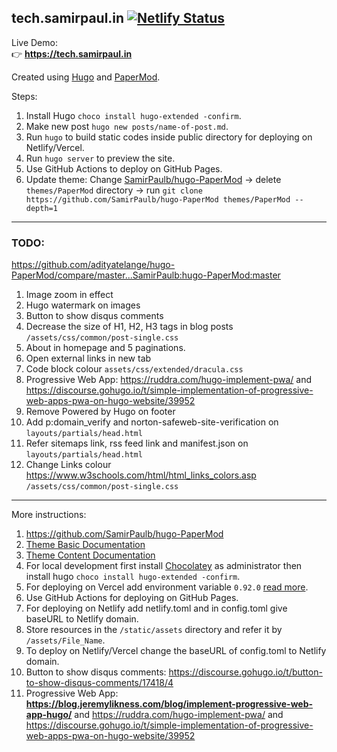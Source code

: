 ## tech.samirpaul.in [![Netlify Status](https://api.netlify.com/api/v1/badges/b56b7503-1490-4541-9575-39441bfea6c0/deploy-status)](https://app.netlify.com/sites/samir-paul/deploys)

Live Demo: \
👉 **https://tech.samirpaul.in** 


Created using [Hugo](https://gohugo.io/getting-started/installing/) and [PaperMod](https://github.com/SamirPaulb/hugo-PaperMod).

Steps:
1. Install Hugo ```choco install hugo-extended -confirm```.
2. Make new post ```hugo new posts/name-of-post.md```.
3. Run ```hugo``` to build static codes inside public directory for deploying on Netlify/Vercel.
4. Run ```hugo server``` to preview the site. 
5. Use GitHub Actions to deploy on GitHub Pages.
6. Update theme: Change [SamirPaulb/hugo-PaperMod](https://github.com/SamirPaulb/hugo-PaperMod) -> delete ```themes/PaperMod``` directory -> run ```git clone https://github.com/SamirPaulb/hugo-PaperMod themes/PaperMod --depth=1```

---
### TODO:
https://github.com/adityatelange/hugo-PaperMod/compare/master...SamirPaulb:hugo-PaperMod:master
1. Image zoom in effect
2. Hugo watermark on images
3. Button to show disqus comments
4. Decrease the size of H1, H2, H3 tags in blog posts ```/assets/css/common/post-single.css```
5. About in homepage and 5 paginations.
6. Open external links in new tab
7. Code block colour ```assets/css/extended/dracula.css```
8. Progressive Web App: https://ruddra.com/hugo-implement-pwa/  and  https://discourse.gohugo.io/t/simple-implementation-of-progressive-web-apps-pwa-on-hugo-website/39952
9. Remove Powered by Hugo on footer
10. Add p:domain_verify and norton-safeweb-site-verification on ```layouts/partials/head.html```
11. Refer sitemaps link, rss feed link and  manifest.json on ```layouts/partials/head.html```
12. Change Links colour https://www.w3schools.com/html/html_links_colors.asp  ```/assets/css/common/post-single.css```

---

More instructions:
1. https://github.com/SamirPaulb/hugo-PaperMod
2. [Theme Basic Documentation](https://adityatelange.github.io/hugo-PaperMod/posts/papermod/papermod-installation/)
3. [Theme Content Documentation](https://adityatelange.github.io/hugo-PaperMod/posts/papermod/papermod-features/)
4. For local development first install [Chocolatey](https://docs.chocolatey.org/en-us/choco/setup#install-from-powershell-v3) as administrator then install hugo ```choco install hugo-extended -confirm```.
5. For deploying on Vercel add environment variable ```0.92.0``` [read more](https://github.com/vercel/vercel/discussions/5834#discussioncomment-2544322).
6. Use GitHub Actions for deploying on GitHub Pages.
7. For deploying on Netlify add netlify.toml and in config.toml give baseURL to Netlify domain.
8. Store resources in the ```/static/assets``` directory and refer it by ```/assets/File_Name```.
9. To deploy on Netlify/Vercel change the baseURL of config.toml to Netlify domain.
10. Button to show disqus comments: https://discourse.gohugo.io/t/button-to-show-disqus-comments/17418/4
11. Progressive Web App: **https://blog.jeremylikness.com/blog/implement-progressive-web-app-hugo/**   and  https://ruddra.com/hugo-implement-pwa/  and  https://discourse.gohugo.io/t/simple-implementation-of-progressive-web-apps-pwa-on-hugo-website/39952 

